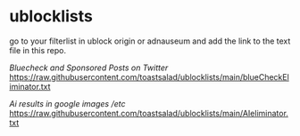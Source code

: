 # ublocklists
go to your filterlist in ublock origin or adnauseum and add the link to the text file in this repo.

*Bluecheck and Sponsored Posts on Twitter*
https://raw.githubusercontent.com/toastsalad/ublocklists/main/blueCheckEliminator.txt


*Ai results in google images /etc* https://raw.githubusercontent.com/toastsalad/ublocklists/main/AIeliminator.txt
